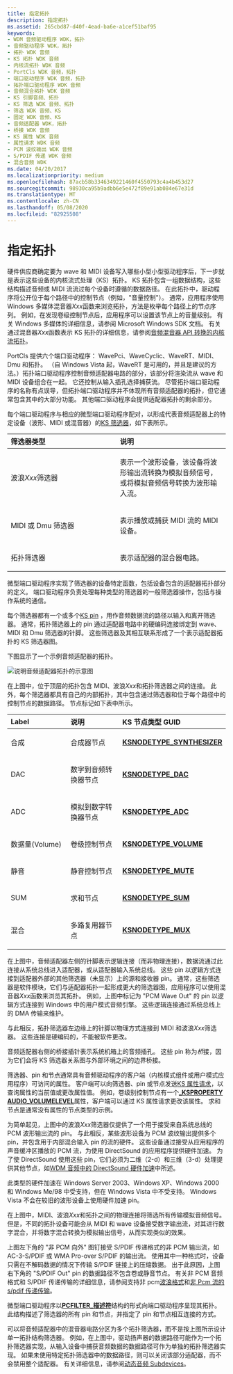 ```yaml
---
title: 指定拓扑
description: 指定拓扑
ms.assetid: 265cbd87-d40f-4ead-ba6e-a1cef51baf95
keywords:
- WDM 音频驱动程序 WDK，拓扑
- 音频驱动程序 WDK，拓扑
- 拓扑 WDK 音频
- KS 拓扑 WDK 音频
- 内核流拓扑 WDK 音频
- PortCls WDK 音频，拓扑
- 端口驱动程序 WDK 音频，拓扑
- 拓扑端口驱动程序 WDK 音频
- 音频混合拓扑 WDK 音频
- KS 引脚音频、拓扑
- KS 筛选 WDK 音频、拓扑
- 筛选 WDK 音频、KS
- 固定 WDK 音频、KS
- 音频适配器 WDK，拓扑
- 桥接 WDK 音频
- KS 属性 WDK 音频
- 属性请求 WDK 音频
- PCM 波纹输出 WDK 音频
- S/PDIF 传递 WDK 音频
- 混合音频 WDK
ms.date: 04/20/2017
ms.localizationpriority: medium
ms.openlocfilehash: 87acb58b3346349221460f4550793c4a4b453d27
ms.sourcegitcommit: 98930ca95b9adbb6e5e472f89e91ab084e67e31d
ms.translationtype: MT
ms.contentlocale: zh-CN
ms.lasthandoff: 05/08/2020
ms.locfileid: "82925508"
---
```

# <a name="specifying-the-topology"></a>指定拓扑

硬件供应商确定要为 wave 和 MIDI 设备写入哪些小型小型驱动程序后，下一步就是表示这些设备的内核流式处理（KS）拓扑。 KS 拓扑包含一组数据结构，这些结构描述音频或 MIDI 流流过每个设备时遵循的数据路径。 在此拓扑中，驱动程序将公开位于每个路径中的控制节点（例如，"音量控制"）。 通常，应用程序使用 Windows 多媒体混音器*Xxx*函数来浏览拓扑，方法是枚举每个路径上的节点序列。 例如，在发现卷级控制节点后，应用程序可以设置该节点上的音量级别。 有关 Windows 多媒体的详细信息，请参阅 Microsoft Windows SDK 文档。 有关通过混音器*Xxx*函数表示 KS 拓扑的详细信息，请参阅[音频混音器 API 转换的内核流拓扑](kernel-streaming-topology-to-audio-mixer-api-translation.md)。

PortCls 提供六个端口驱动程序： WavePci、WaveCyclic、WaveRT、MIDI、Dmu 和拓扑。 （自 Windows Vista 起，WaveRT 是可用的，并且是建议的方法。）拓扑端口驱动程序控制音频适配器电路的部分，该部分将渲染流从 wave 和 MIDI 设备组合在一起。 它还控制从输入插孔选择捕获流。 尽管拓扑端口驱动程序的名称有点误导，但拓扑端口驱动程序并不体现所有音频适配器的拓扑，但它通常包含其中的大部分功能。 其他端口驱动程序会提供适配器拓扑的剩余部分。

每个端口驱动程序与相应的微型端口驱动程序配对，以形成代表音频适配器上的特定设备（波形、MIDI 或混音器）的[KS 筛选器](https://docs.microsoft.com/windows-hardware/drivers/stream/ks-filters)，如下表所示。

<table>
<colgroup>
<col width="50%" />
<col width="50%" />
</colgroup>
<thead>
<tr class="header">
<th align="left">筛选器类型</th>
<th align="left">说明</th>
</tr>
</thead>
<tbody>
<tr class="odd">
<td align="left"><p>波浪<em>Xxx</em>筛选器</p></td>
<td align="left"><p>表示一个波形设备，该设备将波形输出流转换为模拟音频信号，或将模拟音频信号转换为波形输入流。</p></td>
</tr>
<tr class="even">
<td align="left"><p>MIDI 或 Dmu 筛选器</p></td>
<td align="left"><p>表示播放或捕获 MIDI 流的 MIDI 设备。</p></td>
</tr>
<tr class="odd">
<td align="left"><p>拓扑筛选器</p></td>
<td align="left"><p>表示适配器的混合器电路。</p></td>
</tr>
</tbody>
</table>

 

微型端口驱动程序实现了筛选器的设备特定函数，包括设备包含的适配器拓扑部分的定义。 端口驱动程序负责处理每种类型的筛选器的一般筛选器操作，包括与操作系统的通信。

每个筛选器都有一个或多个[KS pin](https://docs.microsoft.com/windows-hardware/drivers/stream/ks-pins) ，用作音频数据流的路径以输入和离开筛选器。 通常，拓扑筛选器上的 pin 通过适配器电路中的硬编码连接绑定到 wave、MIDI 和 Dmu 筛选器的针脚。 这些筛选器及其相互联系形成了一个表示适配器拓扑的 KS 筛选器图。

下图显示了一个示例音频适配器的拓扑。

![说明音频适配器拓扑的示意图](images/topoexample.png)

在上图中，位于顶层的拓扑包含 MIDI、波浪*Xxx*和拓扑筛选器之间的连接。 此外，每个筛选器都具有自己的内部拓扑，其中包含通过筛选器和位于每个路径中的控制节点的数据路径。 节点标记如下表中所示。

<table>
<colgroup>
<col width="33%" />
<col width="33%" />
<col width="33%" />
</colgroup>
<thead>
<tr class="header">
<th align="left">Label</th>
<th align="left">说明</th>
<th align="left">KS 节点类型 GUID</th>
</tr>
</thead>
<tbody>
<tr class="odd">
<td align="left"><p>合成</p></td>
<td align="left"><p>合成器节点</p></td>
<td align="left"><a href="https://docs.microsoft.com/windows-hardware/drivers/audio/ksnodetype-synthesizer" data-raw-source="[&lt;strong&gt;KSNODETYPE_SYNTHESIZER&lt;/strong&gt;](https://docs.microsoft.com/windows-hardware/drivers/audio/ksnodetype-synthesizer)"><strong>KSNODETYPE_SYNTHESIZER</strong></a></td>
</tr>
<tr class="even">
<td align="left"><p>DAC</p></td>
<td align="left"><p>数字到音频转换器节点</p></td>
<td align="left"><a href="https://docs.microsoft.com/windows-hardware/drivers/audio/ksnodetype-dac" data-raw-source="[&lt;strong&gt;KSNODETYPE_DAC&lt;/strong&gt;](https://docs.microsoft.com/windows-hardware/drivers/audio/ksnodetype-dac)"><strong>KSNODETYPE_DAC</strong></a></td>
</tr>
<tr class="odd">
<td align="left"><p>ADC</p></td>
<td align="left"><p>模拟到数字转换器节点</p></td>
<td align="left"><a href="https://docs.microsoft.com/windows-hardware/drivers/audio/ksnodetype-adc" data-raw-source="[&lt;strong&gt;KSNODETYPE_ADC&lt;/strong&gt;](https://docs.microsoft.com/windows-hardware/drivers/audio/ksnodetype-adc)"><strong>KSNODETYPE_ADC</strong></a></td>
</tr>
<tr class="even">
<td align="left"><p>数据量(Volume)</p></td>
<td align="left"><p>卷级控制节点</p></td>
<td align="left"><a href="https://docs.microsoft.com/windows-hardware/drivers/audio/ksnodetype-volume" data-raw-source="[&lt;strong&gt;KSNODETYPE_VOLUME&lt;/strong&gt;](https://docs.microsoft.com/windows-hardware/drivers/audio/ksnodetype-volume)"><strong>KSNODETYPE_VOLUME</strong></a></td>
</tr>
<tr class="odd">
<td align="left"><p>静音</p></td>
<td align="left"><p>静音控制节点</p></td>
<td align="left"><a href="https://docs.microsoft.com/windows-hardware/drivers/audio/ksnodetype-mute" data-raw-source="[&lt;strong&gt;KSNODETYPE_MUTE&lt;/strong&gt;](https://docs.microsoft.com/windows-hardware/drivers/audio/ksnodetype-mute)"><strong>KSNODETYPE_MUTE</strong></a></td>
</tr>
<tr class="even">
<td align="left"><p>SUM</p></td>
<td align="left"><p>求和节点</p></td>
<td align="left"><a href="https://docs.microsoft.com/windows-hardware/drivers/audio/ksnodetype-sum" data-raw-source="[&lt;strong&gt;KSNODETYPE_SUM&lt;/strong&gt;](https://docs.microsoft.com/windows-hardware/drivers/audio/ksnodetype-sum)"><strong>KSNODETYPE_SUM</strong></a></td>
</tr>
<tr class="odd">
<td align="left"><p>混合</p></td>
<td align="left"><p>多路复用器节点</p></td>
<td align="left"><a href="https://docs.microsoft.com/windows-hardware/drivers/audio/ksnodetype-mux" data-raw-source="[&lt;strong&gt;KSNODETYPE_MUX&lt;/strong&gt;](https://docs.microsoft.com/windows-hardware/drivers/audio/ksnodetype-mux)"><strong>KSNODETYPE_MUX</strong></a></td>
</tr>
</tbody>
</table>

在上图中，音频适配器左侧的针脚表示逻辑连接（而非物理连接），数据流通过此连接从系统总线进入适配器，或从适配器输入系统总线。 这些 pin 以逻辑方式连接到适配器外部的其他筛选器（未显示）上的源和接收器 pin。 通常，这些筛选器是软件模块，它们与适配器拓扑一起形成更大的筛选器图，应用程序可以使用混音器*Xxx*函数来浏览其拓扑。 例如，上图中标记为 "PCM Wave Out" 的 pin 以逻辑方式连接到 Windows 中的用户模式音频引擎。 这些逻辑连接通过系统总线上的 DMA 传输来维护。

与此相反，拓扑筛选器左边缘上的针脚以物理方式连接到 MIDI 和波浪*Xxx*筛选器。 这些连接是硬编码的，不能被软件更改。

音频适配器右侧的桥接插针表示系统机箱上的音频插孔。 这些 pin 称为*桥*接，因为它们会将 KS 筛选器关系图与外部环境之间的边界桥接。

筛选器、pin 和节点通常具有音频驱动程序的客户端（内核模式组件或用户模式应用程序）可访问的属性。 客户端可以向筛选器、pin 或节点发送[KS 属性请求](https://docs.microsoft.com/windows-hardware/drivers/stream/ks-properties)，以查询属性的当前值或更改属性值。 例如，卷级别控制节点有一个[**\_KSPROPERTY AUDIO\_VOLUMELEVEL**](https://docs.microsoft.com/windows-hardware/drivers/audio/ksproperty-audio-volumelevel)属性，客户端可以通过 KS 属性请求更改该属性。 求和节点是通常没有属性的节点类型的示例。

为简单起见，上图中的波浪*Xxx*筛选器仅提供了一个用于接受来自系统总线的 PCM 波形输出流的 pin。 与此相反，某些波形设备为 PCM 波纹输出提供多个 pin，并包含用于内部混合输入 pin 的流的硬件。 这些设备通过接受从应用程序的声音缓冲区播放的 PCM 流，为使用 DirectSound 的应用程序提供硬件加速。 为了使 DirectSound 使用这些 pin，它们必须为二维（2-d）和三维（3-d）处理提供其他节点，如[WDM 音频中的 DirectSound 硬件加速](directsound-hardware-acceleration-in-wdm-audio.md)中所述。

此类型的硬件加速在 Windows Server 2003、Windows XP、Windows 2000 和 Windows Me/98 中受支持，但在 Windows Vista 中不受支持。 Windows Vista 不会在较旧的波形设备上使用硬件加速 pin。

在上图中，MIDI、波浪*Xxx*和拓扑之间的物理连接将筛选所有传输模拟音频信号。 但是，不同的拓扑设备可能会从 MIDI 和 wave 设备接受数字输出流，对其进行数字混合，并将数字混合转换为模拟输出信号，从而实现类似的效果。

上图左下角的 "非 PCM 向外" 图钉接受 S/PDIF 传递格式的非 PCM 输出流，如 AC-3-S/PDIF 或 WMA Pro-over S/PDIF 的输出流。 使用其中一种格式时，设备只需在不解码数据的情况下传输 S/PDIF 链接上的压缩数据。 出于此原因，上图右下角的 "S/PDIF Out" pin 的数据路径不包含卷或静音节点。 有关非 PCM 音频格式和 S/PDIF 传递传输的详细信息，请参阅支持非 pcm[波浪格式](supporting-non-pcm-wave-formats.md)和[非 Pcm 流的 s/pdif 传递传输](s-pdif-pass-through-transmission-of-non-pcm-streams.md)。

微型端口驱动程序以[**PCFILTER\_描述符**](https://docs.microsoft.com/windows-hardware/drivers/ddi/portcls/ns-portcls-pcfilter_descriptor)结构的形式向端口驱动程序呈现其拓扑。 此结构描述了筛选器的所有 pin 和节点，并指定了 pin 和节点相互连接的方式。

可以将音频适配器中的混音器电路分区为多个拓扑筛选器，而不是按上图所示设计单一拓扑结构筛选器。 例如，在上图中，驱动扬声器的数据路径可能作为一个拓扑筛选器实现，从输入设备中捕获音频数据的数据路径可作为单独的拓扑筛选器实现。 如果未使用特定拓扑筛选器中的数据路径，则可以关闭该部分适配器，而不会禁用整个适配器。 有关详细信息，请参阅[动态音频 Subdevices](dynamic-audio-subdevices.md)。
